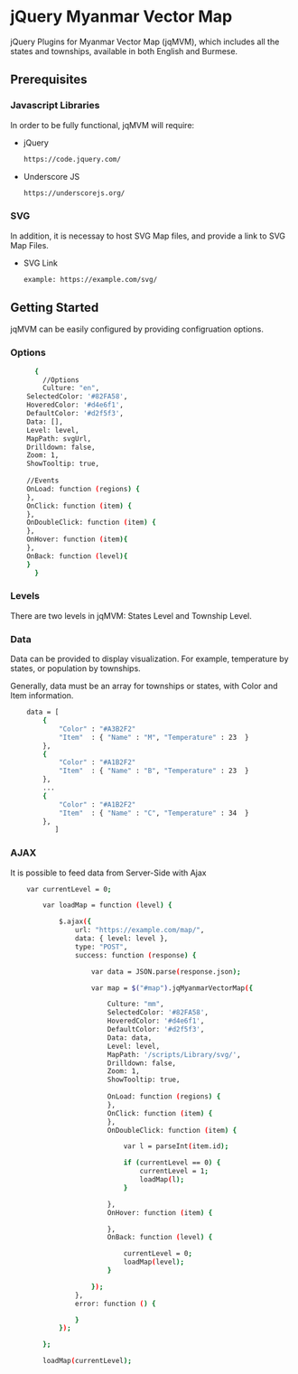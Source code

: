 # jQuery Myanmar Vector Map

jQuery Plugins for Myanmar Vector Map (jqMVM), which includes all the states and townships, available in both English and Burmese.


## Prerequisites

### Javascript Libraries

In order to be fully functional, jqMVM will require:

* jQuery
  ```sh
  https://code.jquery.com/
  ```
  
* Underscore JS
  ```sh
  https://underscorejs.org/
  ```
  
### SVG

In addition, it is necessay to host SVG Map files, and provide a link to SVG Map Files.

* SVG Link
  ```sh
  example: https://example.com/svg/
  ```
  
## Getting Started

jqMVM can be easily configured by providing configruation options.

### Options

```sh
      {
        //Options
        Culture: "en",   
	SelectedColor: '#82FA58',
	HoveredColor: '#d4e6f1',
	DefaultColor: '#d2f5f3',
	Data: [],
	Level: level,
	MapPath: svgUrl,
	Drilldown: false,
	Zoom: 1,
	ShowTooltip: true,
	
	//Events
	OnLoad: function (regions) {
	},
	OnClick: function (item) {
	},
	OnDoubleClick: function (item) {
	},
	OnHover: function (item){
	},
	OnBack: function (level){		
	}
      }
```

### Levels

There are two levels in jqMVM: States Level and Township Level.

### Data

Data can be provided to display visualization. For example, temperature by states, or population by townships.

Generally, data must be an array for townships or states, with Color and Item information.

```sh
	data = [
		{
			"Color" : "#A3B2F2"
			"Item"  : { "Name" : "M", "Temperature" : 23  }
		},
		{
			"Color" : "#A1B2F2"
			"Item"  : { "Name" : "B", "Temperature" : 23  }
		},
		...
		{
			"Color" : "#A1B2F2"
			"Item"  : { "Name" : "C", "Temperature" : 34  }
		},
	       ]
```

### AJAX

It is possible to feed data from Server-Side with Ajax

```sh
	var currentLevel = 0;

        var loadMap = function (level) {

            $.ajax({
                url: "https://example.com/map/",
                data: { level: level },
                type: "POST",
                success: function (response) {

                    var data = JSON.parse(response.json);

                    var map = $("#map").jqMyanmarVectorMap({

                        Culture: "mm",
                        SelectedColor: '#82FA58',
                        HoveredColor: '#d4e6f1',
                        DefaultColor: '#d2f5f3',
                        Data: data,
                        Level: level,
                        MapPath: '/scripts/Library/svg/',
                        Drilldown: false,
                        Zoom: 1,
                        ShowTooltip: true,
			
                        OnLoad: function (regions) {
                        },
                        OnClick: function (item) {
                        },
                        OnDoubleClick: function (item) {

                            var l = parseInt(item.id);

                            if (currentLevel == 0) {
                                currentLevel = 1;                                
                                loadMap(l);
                            }

                        },
                        OnHover: function (item) {

                        },
                        OnBack: function (level) {

                            currentLevel = 0;
                            loadMap(level);
                        }

                    });
                },
                error: function () {

                }
            });

        };

        loadMap(currentLevel);
```

